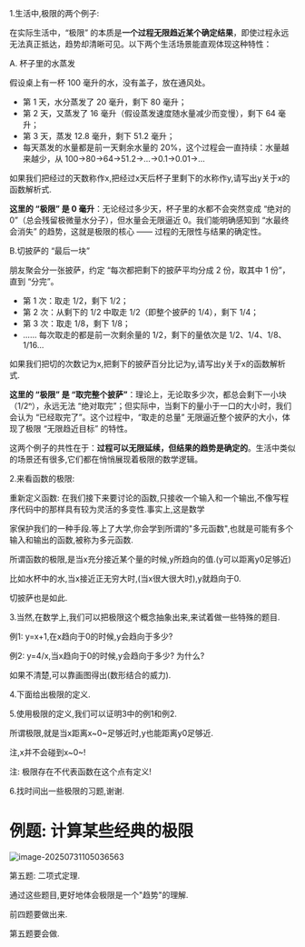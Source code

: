 1.生活中,极限的两个例子:

在实际生活中，“极限” 的本质是**一个过程无限趋近某个确定结果**，即使过程永远无法真正抵达，趋势却清晰可见。以下两个生活场景能直观体现这种特性：

A. 杯子里的水蒸发

假设桌上有一杯 100 毫升的水，没有盖子，放在通风处。



- 第 1 天，水分蒸发了 20 毫升，剩下 80 毫升；
- 第 2 天，又蒸发了 16 毫升（假设蒸发速度随水量减少而变慢），剩下 64 毫升；
- 第 3 天，蒸发 12.8 毫升，剩下 51.2 毫升；
- 每天蒸发的水量都是前一天剩余水量的 20%，这个过程会一直持续：水量越来越少，从 100→80→64→51.2→…→0.1→0.01→…



如果我们把经过的天数称作x,把经过x天后杯子里剩下的水称作y,请写出y关于x的函数解析式.



**这里的 “极限” 是 0 毫升**：无论经过多少天，杯子里的水都不会突然变成 “绝对的 0”（总会残留极微量水分子），但水量会无限逼近 0。我们能明确感知到 “水最终会消失” 的趋势，这就是极限的核心 —— 过程的无限性与结果的确定性。



B.切披萨的 “最后一块”

朋友聚会分一张披萨，约定 “每次都把剩下的披萨平均分成 2 份，取其中 1 份”，直到 “分完”。



- 第 1 次：取走 1/2，剩下 1/2；
- 第 2 次：从剩下的 1/2 中取走 1/2（即整个披萨的 1/4），剩下 1/4；
- 第 3 次：取走 1/8，剩下 1/8；
- ……
  每次取走的都是前一次剩余量的 1/2，剩下的量依次是 1/2、1/4、1/8、1/16…

如果我们把切的次数记为x,把剩下的披萨百分比记为y,请写出y关于x的函数解析式.



**这里的 “极限” 是 “取完整个披萨”**：理论上，无论取多少次，都总会剩下一小块（1/2ⁿ），永远无法 “绝对取完”；但实际中，当剩下的量小于一口的大小时，我们会认为 “已经取完了”。这个过程中，“取走的总量” 无限逼近整个披萨的大小，体现了极限 “无限趋近目标” 的特性。



这两个例子的共性在于：**过程可以无限延续，但结果的趋势是确定的**。生活中类似的场景还有很多,它们都在悄悄展现着极限的数学逻辑。





2.来看函数的极限:

重新定义函数: 在我们接下来要讨论的函数,只接收一个输入和一个输出,不像写程序代码中的那样具有较为灵活的多变性.事实上,这是数学

家保护我们的一种手段.等上了大学,你会学到所谓的"多元函数",也就是可能有多个输入和输出的函数,被称为多元函数.



所谓函数的极限,是当x充分接近某个量的时候,y所趋向的值.(y可以距离y0足够近)

比如水杯中的水,当x接近正无穷大时,(当x很大很大时),y就趋向于0.

切披萨也是如此.



3.当然,在数学上,我们可以把极限这个概念抽象出来,来试着做一些特殊的题目.

例1: y=x+1,在x趋向于0的时候,y会趋向于多少?

例2: y=4/x,当x趋向于0的时候,y会趋向于多少? 为什么?



如果不清楚,可以靠画图得出(数形结合的威力).



4.下面给出极限的定义.



5.使用极限的定义,我们可以证明3中的例1和例2.

所谓极限,就是当x距离x~0~足够近时,y也能距离y0足够近.

注,x并不会碰到x~0~!



注: 极限存在不代表函数在这个点有定义!



6.找时间出一些极限的习题,谢谢.



# 例题: 计算某些经典的极限

![image-20250731105036563](C:\Users\AmpMing\AppData\Roaming\Typora\typora-user-images\image-20250731105036563.png)



第五题: 二项式定理.

通过这些题目,更好地体会极限是一个"趋势"的理解.

前四题要做出来.

第五题要会做.
